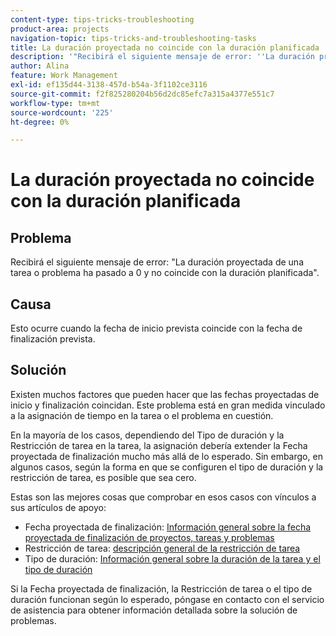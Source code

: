 ```yaml
---
content-type: tips-tricks-troubleshooting
product-area: projects
navigation-topic: tips-tricks-and-troubleshooting-tasks
title: La duración proyectada no coincide con la duración planificada
description: '"Recibirá el siguiente mensaje de error: ''La duración proyectada de una tarea o problema ha pasado a 0 y no coincide con la duración planificada''".'
author: Alina
feature: Work Management
exl-id: ef135d44-3138-457d-b54a-3f1102ce3116
source-git-commit: f2f825280204b56d2dc85efc7a315a4377e551c7
workflow-type: tm+mt
source-wordcount: '225'
ht-degree: 0%

---
```


# La duración proyectada no coincide con la duración planificada

## Problema

Recibirá el siguiente mensaje de error: &quot;La duración proyectada de una tarea o problema ha pasado a 0 y no coincide con la duración planificada&quot;.

## Causa

Esto ocurre cuando la fecha de inicio prevista coincide con la fecha de finalización prevista.

## Solución

Existen muchos factores que pueden hacer que las fechas proyectadas de inicio y finalización coincidan. Este problema está en gran medida vinculado a la asignación de tiempo en la tarea o el problema en cuestión.

En la mayoría de los casos, dependiendo del Tipo de duración y la Restricción de tarea en la tarea, la asignación debería extender la Fecha proyectada de finalización mucho más allá de lo esperado. Sin embargo, en algunos casos, según la forma en que se configuren el tipo de duración y la restricción de tarea, es posible que sea cero.

Estas son las mejores cosas que comprobar en esos casos con vínculos a sus artículos de apoyo:

* Fecha proyectada de finalización: [Información general sobre la fecha proyectada de finalización de proyectos, tareas y problemas](../../../manage-work/projects/planning-a-project/project-projected-completion-date.md)
* Restricción de tarea: [descripción general de la restricción de tarea](../../../manage-work/tasks/task-constraints/task-constraint-overview.md)
* Tipo de duración: [Información general sobre la duración de la tarea y el tipo de duración](../../../manage-work/tasks/taskdurtn/task-duration-and-duration-type.md)

Si la Fecha proyectada de finalización, la Restricción de tarea o el tipo de duración funcionan según lo esperado, póngase en contacto con el servicio de asistencia para obtener información detallada sobre la solución de problemas.
